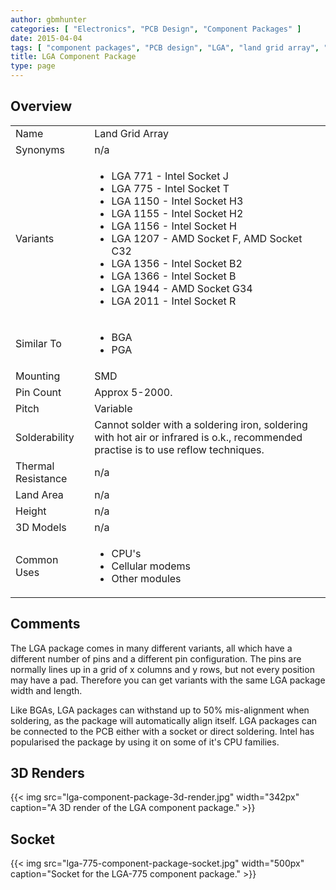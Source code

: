 ```yaml
---
author: gbmhunter
categories: [ "Electronics", "PCB Design", "Component Packages" ]
date: 2015-04-04
tags: [ "component packages", "PCB design", "LGA", "land grid array", "AMD", "Intel" ]
title: LGA Component Package
type: page
---
```


## Overview

<table >
<tbody >
<tr>
  <td>Name</td>
  <td>Land Grid Array</td>
</tr>
<tr >
<td >Synonyms</td>
<td >n/a</td>
</tr>
<tr >

<td >Variants
</td>

<td>
  <ul>
    <li>LGA 771 - Intel Socket J</li>
    <li>LGA 775 - Intel Socket T</li>
    <li>LGA 1150 - Intel Socket H3</li>
    <li>LGA 1155 - Intel Socket H2</li>
    <li>LGA 1156 - Intel Socket H</li>
    <li>LGA 1207 - AMD Socket F, AMD Socket C32</li>
    <li>LGA 1356 - Intel Socket B2</li>
    <li>LGA 1366 - Intel Socket B</li>
    <li>LGA 1944 - AMD Socket G34</li>
    <li>LGA 2011 - Intel Socket R</li>
  </ul>
</td>
</tr>
<tr>
  <td>Similar To</td>
  <td>
    <ul>
      <li>BGA</li>
      <li>PGA</li>
    </ul>
  </td>
</tr>
<tr>
  <td>Mounting</td>
  <td>SMD</td>
</tr>
<tr >
<td >Pin Count</td>
<td >Approx 5-2000.</td>
</tr>
<tr >
<td >Pitch</td>
<td >Variable</td>
</tr>
<tr >
<td >Solderability</td>
<td >Cannot solder with a soldering iron, soldering with hot air or infrared is o.k., recommended practise is to use reflow techniques.</td>
</tr>
<tr >
<td >Thermal Resistance</td>
<td >n/a</td>
</tr>
<tr >
<td >Land Area</td>
<td >n/a</td></tr>
<tr >
<td >Height</td>
<td >n/a</td>
</tr>
<tr >
<td >3D Models</td>
<td >n/a
</td>
</tr>
<tr>
<td >Common Uses</td>
<td>
  <ul>
    <li>CPU's</li>
    <li>Cellular modems</li>
    <li>Other modules</li>
  </ul>
</td>
</tr>
</tbody>
</table>

## Comments

The LGA package comes in many different variants, all which have a different number of pins and a different pin configuration. The pins are normally lines up in a grid of x columns and y rows, but not every position may have a pad. Therefore you can get variants with the same LGA package width and length.

Like BGAs, LGA packages can withstand up to 50% mis-alignment when soldering, as the package will automatically align itself. LGA packages can be connected to the PCB either with a socket or direct soldering. Intel has popularised the package by using it on some of it's CPU families.

## 3D Renders

{{< img src="lga-component-package-3d-render.jpg" width="342px" caption="A 3D render of the LGA component package." >}}

## Socket

{{< img src="lga-775-component-package-socket.jpg" width="500px" caption="Socket for the LGA-775 component package." >}}